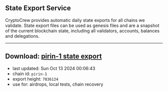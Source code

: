 ## State Export Service
CryptoCrew provides automatic daily state exports for all chains we validate. State export files can be used as genesis files and are a snapshot of the current blockchain state, including all validators, accounts, balances and delegations.

---
**Download: [pirin-1 state export](https://dl-eu2.ccvalidators.com/SERVICE/nolus/pirin-1_export_7836124.json)**
---

- last updated: Sun Oct 13 2024 00:06:43
- chain id: `pirin-1`
- export height: `7836124`
- use for: airdrops, local tests, chain recovery
